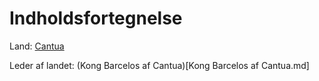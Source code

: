 # Indholdsfortegnelse

Land: [Cantua](Prep/Cantua.md)

Leder af landet: (Kong Barcelos af Cantua)[Kong Barcelos af Cantua.md]
